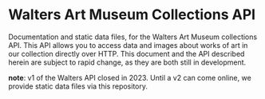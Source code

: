

Walters Art Museum Collections API
===============================================================================

Documentation and static data files, for the Walters Art Museum collections API. This API allows you to access data and images about works of art in our collection directly over HTTP. This document and the API described herein are subject to rapid change, as they are both still in development.

**note**: v1 of the Walters API closed in 2023. Until a v2 can come online, we  provide static data files via this repository.
